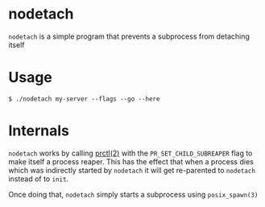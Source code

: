 # nodetach
`nodetach` is a simple program that prevents a subprocess from detaching itself

# Usage
```
$ ./nodetach my-server --flags --go --here
```

# Internals
`nodetach` works by calling [prctl(2)] with the `PR_SET_CHILD_SUBREAPER` flag to
make itself a process reaper. This has the effect that when a process dies which
was indirectly started by `nodetach` it will get re-parented to `nodetach`
instead of to `init`.

Once doing that, `nodetach` simply starts a subprocess using `posix_spawn(3)`

[prctl(2)]: http://man7.org/linux/man-pages/man2/prctl.2.html
[posix_spawn(3)]: http://man7.org/linux/man-pages/man3/posix_spawn.3.html
